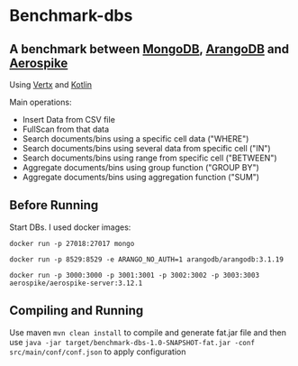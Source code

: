 # Benchmark-dbs

## A benchmark between [MongoDB](https://www.mongodb.com/), [ArangoDB](https://www.arangodb.com/) and [Aerospike](http://www.aerospike.com/) 

Using [Vertx](http://vertx.io/) and [Kotlin](https://kotlinlang.org/)

Main operations:
* Insert Data from CSV file
* FullScan from that data
* Search documents/bins using a specific cell data ("WHERE")
* Search documents/bins using several data from specific cell ("IN")
* Search documents/bins using range from specific cell ("BETWEEN")
* Aggregate documents/bins using group function ("GROUP BY") 
* Aggregate documents/bins using aggregation function ("SUM")

## Before Running
Start DBs. I used docker images:

`docker run -p 27018:27017 mongo`

`docker run -p 8529:8529 -e ARANGO_NO_AUTH=1 arangodb/arangodb:3.1.19`

`docker run -p 3000:3000 -p 3001:3001 -p 3002:3002 -p 3003:3003 aerospike/aerospike-server:3.12.1`

## Compiling and Running
Use maven `mvn clean install` to compile and generate fat.jar file and then use `java -jar target/benchmark-dbs-1.0-SNAPSHOT-fat.jar -conf src/main/conf/conf.json` to apply configuration
